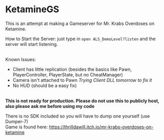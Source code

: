 # KetamineGS
This is an attempt at making a Gameserver for Mr. Krabs Overdoses on Ketamine.<br>

How to Start the Server:
just type in `open ALS_DemoLevel?listen` and the server will start listening.<br><br>

Known Issues:<br>
- Client has little replication (besides the basics like Pawn, PlayerController, PlayerState, but no CheatManager)<br>
- Camera isn't attached to Pawn *Trying Client DLL tomorrow to fix it*<br>
- No HUD (should be a easy fix)<br><br>

**This is not ready for production. Please do not use this to publicly host, also please ask me before using my code**

There is no SDK included so you will have to dump one yourself (use Dumper-7)<br>
Game is found here: https://thrilldawill.itch.io/mr-krabs-overdoses-on-ketamine
